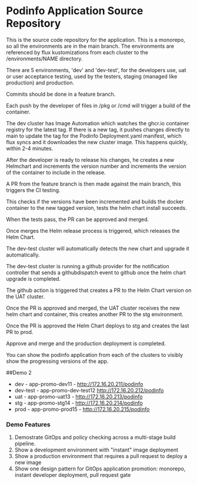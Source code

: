 
# Podinfo Application Source Repository

This is the source code repository for the application. This is a monorepo, so all the environments are in the main branch.  The environments are referenced by flux kustomizations from each cluster to the /environments/NAME directory.

There are 5 environments, 'dev' and 'dev-test', for the developers use, uat or user acceptance testing, used by the testers, staging (managed like production) and production.

Commits should be done in a feature branch.

Each push by the developer of files in /pkg or /cmd will trigger a build of the container.

The dev cluster has Image Automation which watches the ghcr.io container registry for the latest tag.  If there is a new tag, it pushes changes directly to main to update the tag for the Podinfo Deployment.yaml manifest, which flux syncs and it downloades the new cluster image.  This happens quickly, within 2-4 minutes.

After the developer is ready to release his changes, he creates a new Helmchart and increments the version number and increments the version of the container to include in the release.

A PR from the feature branch is then made against the main branch, this triggers the CI testing.

This checks if the versions have been incremented and builds the docker container to the new tagged version, tests the helm chart install succeeds.

When the tests pass, the PR can be approved and merged.

Once merges the Helm release process is triggered, which releases the Helm Chart.

The dev-test cluster will automatically detects the new chart and upgrade it automatically.

The dev-test cluster is running a github provider for the notification controller that sends a githubdispatch event to github once the helm chart upgrade is completed.

The github action is triggered that creates a PR to the Helm Chart version on the UAT cluster.

Once the PR is approved and merged, the UAT cluster receives the new helm chart and container, this creates another PR to the stg environment.

Once the PR is approved the Helm Chart deploys to stg and creates the last PR to prod.

Approve and merge and the production deployment is completed.

You can show the podinfo application from each of the clusters to visibly show the progressing versions of the app.

##Demo 2
- dev - app-promo-dev11 - http://172.16.20.211/podinfo
- dev-test - app-promo-dev-test12 http://172.16.20.212/podinfo
- uat - app-promo-uat13 - http://172.16.20.213/podinfo
- stg - app-promo-stg14 - http://172.16.20.214/podinfo
- prod - app-promo-prod15 - http://172.16.20.215/podinfo


### Demo Features
1. Demostrate GitOps and policy checking across a multi-stage build pipeline.
2. Show a development environment with "instant" image deployment
3. Show a production environment that requires a pull request to deploy a new image
4. Show one design pattern for GitOps application promotion: monorepo, instant developer deployment, pull request gate


